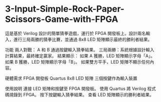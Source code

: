 # 3-Input-Simple-Rock-Paper-Scissors-Game-with-FPGA
這是基於 Verilog 設計的簡單猜拳遊戲，運行於 FPGA 開發板上。設計兩名輸入，進行三局兩勝的猜拳比賽，並通過 8x8 LED 矩陣顯示最終的勝利者結果。 

功能
兩人對戰： A 和 B 通過按鍵輸入猜拳結果。
三局兩勝：系統根據設計輸入計算結果，最終確定贏家。
結果顯示：
如果 A 獲勝，LED 矩陣顯示字母「A」。
如果 B 獲勝，LED 矩陣顯示字母「B」。
如果雙方平手，LED 矩陣不顯示任何內容。

硬體需求
FPGA 開發板
Quartus 
8x8 LED 矩陣
三個按鍵作為輸入裝置

使用說明
連接 LED 矩陣和按鍵至 FPGA 開發板。
使用 Quartus  將 Verilog 程式碼燒錄到 FPGA。
按下按鍵輸入猜拳結果。
查看 LED 矩陣顯示的勝利者結果。

